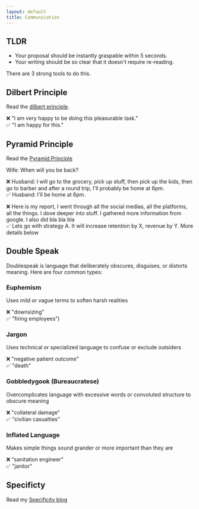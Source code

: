 ```yaml
---
layout: default
title: Communication
---
```


## TLDR

- Your proposal should be instantly graspable within 5 seconds.
- Your writing should be so clear that it doesn't require re-reading.

There are 3 strong tools to do this.

## Dilbert Principle

Read the [dilbert principle](https://dilbertblog.typepad.com/the_dilbert_blog/2007/06/the_day_you_bec.html).

❌ "I am very happy to be doing this pleasurable task."  
✅ "I am happy for this."  

## Pyramid Principle

Read the [Pyramid Principle](https://medium.com/lessons-from-mckinsey/the-pyramid-principle-f0885dd3c5c7)

Wife: When will you be back?  

❌ Husband: I will go to the grocery, pick up stuff, then pick up the kids, then go to barber and after a round trip, I'll probably be home at 6pm.  
✅ Husband: I'll be home at 6pm.  

❌ Here is my report, I went through all the social medias, all the platforms, all the things. I dove deeper into stuff. I gathered more information from google. I also did bla bla bla  
✅ Lets go with strategy A. It will increase retention by X, revenue by Y. More details below  

## Double Speak
Doublespeak is language that deliberately obscures, disguises, or distorts meaning. Here are four common types:  

### Euphemism
Uses mild or vague terms to soften harsh realities 

❌ "downsizing"  
✅ "firing employees")  

### Jargon
Uses technical or specialized language to confuse or exclude outsiders 

❌ "negative patient outcome"  
✅ "death"  

### Gobbledygook (Bureaucratese)
Overcomplicates language with excessive words or convoluted structure to obscure meaning 

❌ "collateral damage"  
✅ "civilian casualties"  

### Inflated Language
Makes simple things sound grander or more important than they are

❌ "sanitation engineer"  
✅ "janitor"  

## Specificty

Read my [Specificity blog](/specificity)

